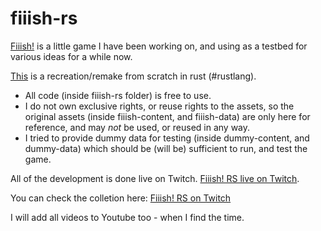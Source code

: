 # fiiish-rs

[Fiiish!](http://fiiish.omnimad.net/) is a little game I have been working on,
and using as a testbed for various ideas for a while now.

[This](https://github.com/andreasom/fiiish-rs) is a recreation/remake from scratch in rust (#rustlang).
- All code (inside fiiish-rs folder) is free to use.
- I do not own exclusive rights, or reuse rights to the assets, so the original assets (inside fiiish-content, and fiiish-data) are only here for reference,
and may *not* be used, or reused in any way.
- I tried to provide dummy data for testing (inside dummy-content, and dummy-data)
which should be (will be) sufficient to run, and test the game.

All of the development is done live on Twitch.
[Fiiish! RS live on Twitch](https://www.twitch.tv/anti666/).

You can check the colletion here:
[Fiiish! RS on Twitch](https://www.twitch.tv/collections/XxePhbQUchYSmA)

I will add all videos to Youtube too - when I find the time.


